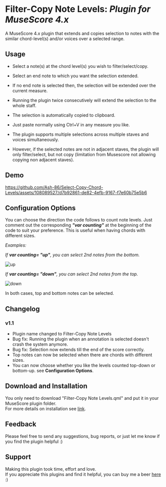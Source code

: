 # Filter-Copy Note Levels: *Plugin for MuseScore 4.x*
 A MuseScore 4.x plugin that extends and copies selection to notes with the similar chord-level(s) and/or voices over a selected range.  

 ## Usage
 - Select a note(s) at the chord level(s) you wish to filter/select/copy.
   
 - Select an end note to which you want the selection extended.
    
 - If no end note is selected then, the selection will be extended over the current measure.

 - Running the plugin twice consecutively will extend the selection to the whole staff.
   
 - The selection is automatically copied to clipboard.
   
 - Just paste normally using Ctrl+V in any measure you like.  

 - The plugin supports multiple selections across multiple staves and voices simultaneously. 

 - However, if the selected notes are not in adjacent staves, the plugin will only filter/select, but not copy (limitation from Musescore not allowing copying non adjacent staves).

  ## Demo
 https://github.com/Ash-86/Select-Copy-Chord-Levels/assets/108089527/d7b92861-de82-4efb-9167-f7e60b75e5b6

 ## Configuration Options
You can choose the direction the code follows to count note levels. Just comment out the corresponding ***"var counting"*** at the beginning of the code to suit your preference. 
This is useful when having chords with different sizes.
 
 *Examples:* 
 
*If **var counting= "up"**, you can select 2nd notes from the bottom.*
 
![up](https://github.com/Ash-86/Select-Copy-Chord-Levels/assets/108089527/eab7cf17-fb43-4bd8-bd2d-ba731680d3f2)

*If **var counting= "down"**, you can select 2nd notes from the top.*
  
![down](https://github.com/Ash-86/Select-Copy-Chord-Levels/assets/108089527/cddca06c-08fc-498e-8975-93858a3d651b)


 In both cases, top and bottom notes can be selected. 

 ## Changelog
 ### v1.1
 - Plugin name changed to Filter-Copy Note Levels
 - Bug fix: Running the plugin when an annotation is selected doesn't crash the system anymore.
 - Bug fix: Selection now extends till the end of the score correctly.
 - Top notes can now be selected when there are chords with different sizes.
 - You can now choose whether you like the levels counted top-down or bottom-up. see **Configuration Options**. 

 
 ## Download and Installation
 You only need to download "Filter-Copy Note Levels.qml" and put it in your MuseScore plugin folder.  
 For more details on installation see [link](https://musescore.org/en/handbook/3/plugins#installation).

 
 ## Feedback
 Please feel free to send any suggestions, bug reports, or just let me know if you find the plugin helpful  :)

 ## Support 
 Making this plugin took time, effort and love.   
 If you appreciate this plugins and find it helpful, you can buy me a beer
 [here](https://www.paypal.com/donate/?hosted_button_id=BH676KMHGVHC8) :)


